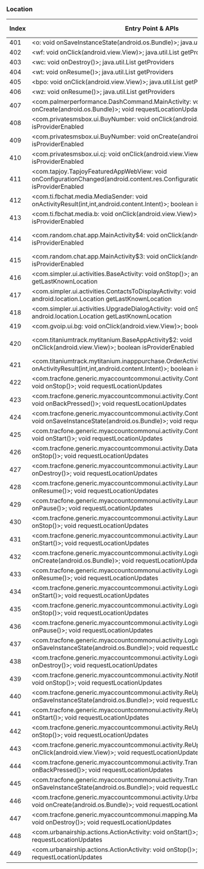 ### Location
| Index | Entry Point & APIs | Screen shot | Resource id | Label |
| ------------- | ------------- | ------------- |-------------|-------------|
| 401 | <o: void onSaveInstanceState(android.os.Bundle)>; java.util.List getProviders | ![](D:\COSMOS\output\py\Play_win8\Communication\com.opera.browser\o.png) |  | |
| 402 | <wf: void onClick(android.view.View)>; java.util.List getProviders | ![](D:\COSMOS\output\py\Play_win8\Communication\com.opera.browser\wc.png) |  | |
| 403 | <wc: void onDestroy()>; java.util.List getProviders | ![](D:\COSMOS\output\py\Play_win8\Communication\com.opera.browser\wc.png) |  | |
| 404 | <wt: void onResume()>; java.util.List getProviders | ![](D:\COSMOS\output\py\Play_win8\Communication\com.opera.browser\wt.png) |  | |
| 405 | <bpo: void onClick(android.view.View)>; java.util.List getProviders | ![](D:\COSMOS\output\py\Play_win8\Communication\com.opera.browser.beta\com.opera.android.OperaMainActivity.png) |  | |
| 406 | <wz: void onResume()>; java.util.List getProviders | ![](D:\COSMOS\output\py\Play_win8\Communication\com.opera.browser.beta\wz.png) |  | |
| 407 | <com.palmerperformance.DashCommand.MainActivity: void onCreate(android.os.Bundle)>; void requestLocationUpdates | ![](D:\COSMOS\output\py\Play_win8\Communication\com.palmerperformance.DashCommand\com.palmerperformance.DashCommand.MainActivity.png) |  | |
| 408 | <com.privatesmsbox.ui.BuyNumber: void onClick(android.view.View)>; boolean isProviderEnabled | ![](D:\COSMOS\output\py\Play_win8\Communication\com.privatesmsbox\com.privatesmsbox.ui.BuyNumber.png) |  | |
| 409 | <com.privatesmsbox.ui.BuyNumber: void onCreate(android.os.Bundle)>; boolean isProviderEnabled | ![](D:\COSMOS\output\py\Play_win8\Communication\com.privatesmsbox\com.privatesmsbox.ui.BuyNumber.png) |  | |
| 410 | <com.privatesmsbox.ui.cj: void onClick(android.view.View)>; boolean isProviderEnabled | ![](D:\COSMOS\output\py\Play_win8\Communication\com.privatesmsbox\com.privatesmsbox.ui.NumberVerification.png) |  | |
| 411 | <com.tapjoy.TapjoyFeaturedAppWebView: void onConfigurationChanged(android.content.res.Configuration)>; boolean isProviderEnabled | ![](D:\COSMOS\output\py\Play_win8\Communication\com.privatesmsbox\com.tapjoy.TapjoyFeaturedAppWebView.png) |  | |
| 412 | <com.ti.fbchat.media.MediaSender: void onActivityResult(int,int,android.content.Intent)>; boolean isProviderEnabled | ![](D:\COSMOS\output\py\Play_win8\Communication\com.privatesmsbox\com.ti.fbchat.media.MediaSender.png) |  | |
| 413 | <com.ti.fbchat.media.b: void onClick(android.view.View)>; boolean isProviderEnabled | ![](D:\COSMOS\output\py\Play_win8\Communication\com.privatesmsbox\com.ti.fbchat.media.MediaSender.png) |  | |
| 414 | <com.random.chat.app.MainActivity$4: void onClick(android.view.View)>; boolean isProviderEnabled | ![](D:\COSMOS\output\py\Play_win8\Communication\com.random.chat.app\com.random.chat.app.MainActivity.png) | {'2131624114': <sensitive_component.SensitiveComponent.SensitiveView object at 0x0000026CFFD9FC50>} | |
| 415 | <com.random.chat.app.MainActivity$3: void onClick(android.view.View)>; boolean isProviderEnabled | ![](D:\COSMOS\output\py\Play_win8\Communication\com.random.chat.app\com.random.chat.app.MainActivity.png) |  | |
| 416 | <com.simpler.ui.activities.BaseActivity: void onStop()>; android.location.Location getLastKnownLocation | ![](D:\COSMOS\output\py\Play_win8\Communication\com.simpler.contacts\com.simpler.ui.activities.BaseActivity.png) |  | |
| 417 | <com.simpler.ui.activities.ContactsToDisplayActivity: void onStop()>; android.location.Location getLastKnownLocation | ![](D:\COSMOS\output\py\Play_win8\Communication\com.simpler.contacts\com.simpler.ui.activities.ContactsToDisplayActivity.png) |  | |
| 418 | <com.simpler.ui.activities.UpgradeDialogActivity: void onStop()>; android.location.Location getLastKnownLocation | ![](D:\COSMOS\output\py\Play_win8\Communication\com.simpler.contacts\com.simpler.ui.activities.UpgradeDialogActivity.png) |  | |
| 419 | <com.gvoip.ui.bg: void onClick(android.view.View)>; boolean isProviderEnabled | ![](D:\COSMOS\output\py\Play_win8\Communication\com.snrblabs.grooveip\com.gvoip.ui.GrooVeIPLoginActivity.png) |  | |
| 420 | <com.titaniumtrack.mytitanium.BaseAppActivity$2: void onClick(android.view.View)>; boolean isProviderEnabled | ![](D:\COSMOS\output\py\Play_win8\Communication\com.titaniumtrack.mytitanium\com.titaniumtrack.mytitanium.BaseAppActivity.png) | {'2131689647': <sensitive_component.SensitiveComponent.SensitiveView object at 0x0000026CFFCE1748>} | |
| 421 | <com.titaniumtrack.mytitanium.inapppurchase.OrderActivity: void onActivityResult(int,int,android.content.Intent)>; boolean isProviderEnabled | ![](D:\COSMOS\output\py\Play_win8\Communication\com.titaniumtrack.mytitanium\com.titaniumtrack.mytitanium.inapppurchase.OrderActivity.png) |  | |
| 422 | <com.tracfone.generic.myaccountcommonui.activity.ContactInfoProfileActivity: void onStop()>; void requestLocationUpdates | ![](D:\COSMOS\output\py\Play_win8\Communication\com.tracfone.total.myaccount\com.tracfone.generic.myaccountcommonui.activity.ContactInfoProfileActivity.png) |  | |
| 423 | <com.tracfone.generic.myaccountcommonui.activity.ContactInfoProfileActivity: void onBackPressed()>; void requestLocationUpdates | ![](D:\COSMOS\output\py\Play_win8\Communication\com.tracfone.total.myaccount\com.tracfone.generic.myaccountcommonui.activity.ContactInfoProfileActivity.png) |  | |
| 424 | <com.tracfone.generic.myaccountcommonui.activity.ContactInfoProfileActivity: void onSaveInstanceState(android.os.Bundle)>; void requestLocationUpdates | ![](D:\COSMOS\output\py\Play_win8\Communication\com.tracfone.total.myaccount\com.tracfone.generic.myaccountcommonui.activity.ContactInfoProfileActivity.png) |  | |
| 425 | <com.tracfone.generic.myaccountcommonui.activity.ContactInfoProfileActivity: void onStart()>; void requestLocationUpdates | ![](D:\COSMOS\output\py\Play_win8\Communication\com.tracfone.total.myaccount\com.tracfone.generic.myaccountcommonui.activity.ContactInfoProfileActivity.png) |  | |
| 426 | <com.tracfone.generic.myaccountcommonui.activity.DataManagerActivity: void onStop()>; void requestLocationUpdates | ![](D:\COSMOS\output\py\Play_win8\Communication\com.tracfone.total.myaccount\com.tracfone.generic.myaccountcommonui.activity.DataManagerActivity.png) |  | |
| 427 | <com.tracfone.generic.myaccountcommonui.activity.LaunchActivity: void onDestroy()>; void requestLocationUpdates | ![](D:\COSMOS\output\py\Play_win8\Communication\com.tracfone.total.myaccount\com.tracfone.generic.myaccountcommonui.activity.LaunchActivity.png) |  | |
| 428 | <com.tracfone.generic.myaccountcommonui.activity.LaunchActivity: void onResume()>; void requestLocationUpdates | ![](D:\COSMOS\output\py\Play_win8\Communication\com.tracfone.total.myaccount\com.tracfone.generic.myaccountcommonui.activity.LaunchActivity.png) |  | |
| 429 | <com.tracfone.generic.myaccountcommonui.activity.LaunchActivity: void onPause()>; void requestLocationUpdates | ![](D:\COSMOS\output\py\Play_win8\Communication\com.tracfone.total.myaccount\com.tracfone.generic.myaccountcommonui.activity.LaunchActivity.png) |  | |
| 430 | <com.tracfone.generic.myaccountcommonui.activity.LaunchActivity: void onStop()>; void requestLocationUpdates | ![](D:\COSMOS\output\py\Play_win8\Communication\com.tracfone.total.myaccount\com.tracfone.generic.myaccountcommonui.activity.LaunchActivity.png) |  | |
| 431 | <com.tracfone.generic.myaccountcommonui.activity.LaunchActivity: void onStart()>; void requestLocationUpdates | ![](D:\COSMOS\output\py\Play_win8\Communication\com.tracfone.total.myaccount\com.tracfone.generic.myaccountcommonui.activity.LaunchActivity.png) |  | |
| 432 | <com.tracfone.generic.myaccountcommonui.activity.LoginPopupActivity: void onCreate(android.os.Bundle)>; void requestLocationUpdates | ![](D:\COSMOS\output\py\Play_win8\Communication\com.tracfone.total.myaccount\com.tracfone.generic.myaccountcommonui.activity.LoginPopupActivity.png) |  | |
| 433 | <com.tracfone.generic.myaccountcommonui.activity.LoginPopupActivity: void onResume()>; void requestLocationUpdates | ![](D:\COSMOS\output\py\Play_win8\Communication\com.tracfone.total.myaccount\com.tracfone.generic.myaccountcommonui.activity.LoginPopupActivity.png) |  | |
| 434 | <com.tracfone.generic.myaccountcommonui.activity.LoginPopupActivity: void onStart()>; void requestLocationUpdates | ![](D:\COSMOS\output\py\Play_win8\Communication\com.tracfone.total.myaccount\com.tracfone.generic.myaccountcommonui.activity.LoginPopupActivity.png) |  | |
| 435 | <com.tracfone.generic.myaccountcommonui.activity.LoginPopupActivity: void onStop()>; void requestLocationUpdates | ![](D:\COSMOS\output\py\Play_win8\Communication\com.tracfone.total.myaccount\com.tracfone.generic.myaccountcommonui.activity.LoginPopupActivity.png) |  | |
| 436 | <com.tracfone.generic.myaccountcommonui.activity.LoginPopupActivity: void onPause()>; void requestLocationUpdates | ![](D:\COSMOS\output\py\Play_win8\Communication\com.tracfone.total.myaccount\com.tracfone.generic.myaccountcommonui.activity.LoginPopupActivity.png) |  | |
| 437 | <com.tracfone.generic.myaccountcommonui.activity.LoginPopupActivity: void onSaveInstanceState(android.os.Bundle)>; void requestLocationUpdates | ![](D:\COSMOS\output\py\Play_win8\Communication\com.tracfone.total.myaccount\com.tracfone.generic.myaccountcommonui.activity.LoginPopupActivity.png) |  | |
| 438 | <com.tracfone.generic.myaccountcommonui.activity.LoginPopupActivity: void onDestroy()>; void requestLocationUpdates | ![](D:\COSMOS\output\py\Play_win8\Communication\com.tracfone.total.myaccount\com.tracfone.generic.myaccountcommonui.activity.LoginPopupActivity.png) |  | |
| 439 | <com.tracfone.generic.myaccountcommonui.activity.NotificationPreferenceActivity: void onStop()>; void requestLocationUpdates | ![](D:\COSMOS\output\py\Play_win8\Communication\com.tracfone.total.myaccount\com.tracfone.generic.myaccountcommonui.activity.NotificationPreferenceActivity.png) |  | |
| 440 | <com.tracfone.generic.myaccountcommonui.activity.ReUpWithCCActivity: void onSaveInstanceState(android.os.Bundle)>; void requestLocationUpdates | ![](D:\COSMOS\output\py\Play_win8\Communication\com.tracfone.total.myaccount\com.tracfone.generic.myaccountcommonui.activity.ReUpWithCCActivity.png) |  | |
| 441 | <com.tracfone.generic.myaccountcommonui.activity.ReUpWithCCActivity: void onStart()>; void requestLocationUpdates | ![](D:\COSMOS\output\py\Play_win8\Communication\com.tracfone.total.myaccount\com.tracfone.generic.myaccountcommonui.activity.ReUpWithCCActivity.png) |  | |
| 442 | <com.tracfone.generic.myaccountcommonui.activity.ReUpWithCCActivity: void onStop()>; void requestLocationUpdates | ![](D:\COSMOS\output\py\Play_win8\Communication\com.tracfone.total.myaccount\com.tracfone.generic.myaccountcommonui.activity.ReUpWithCCActivity.png) |  | |
| 443 | <com.tracfone.generic.myaccountcommonui.activity.ReUpWithCCActivity$5: void onClick(android.view.View)>; void requestLocationUpdates | ![](D:\COSMOS\output\py\Play_win8\Communication\com.tracfone.total.myaccount\com.tracfone.generic.myaccountcommonui.activity.ReUpWithCCActivity.png) |  | |
| 444 | <com.tracfone.generic.myaccountcommonui.activity.TransactionActivity: void onBackPressed()>; void requestLocationUpdates | ![](D:\COSMOS\output\py\Play_win8\Communication\com.tracfone.total.myaccount\com.tracfone.generic.myaccountcommonui.activity.TransactionActivity.png) |  | |
| 445 | <com.tracfone.generic.myaccountcommonui.activity.TransactionActivity: void onSaveInstanceState(android.os.Bundle)>; void requestLocationUpdates | ![](D:\COSMOS\output\py\Play_win8\Communication\com.tracfone.total.myaccount\com.tracfone.generic.myaccountcommonui.activity.TransactionActivity.png) |  | |
| 446 | <com.tracfone.generic.myaccountcommonui.activity.UrbanAirshipMessageActivity: void onCreate(android.os.Bundle)>; void requestLocationUpdates | ![](D:\COSMOS\output\py\Play_win8\Communication\com.tracfone.total.myaccount\com.tracfone.generic.myaccountcommonui.activity.UrbanAirshipMessageActivity.png) |  | |
| 447 | <com.tracfone.generic.myaccountcommonui.mapping.MappingStoreMapActivity: void onDestroy()>; void requestLocationUpdates | ![](D:\COSMOS\output\py\Play_win8\Communication\com.tracfone.total.myaccount\com.tracfone.generic.myaccountcommonui.mapping.MappingStoreMapActivity.png) |  | |
| 448 | <com.urbanairship.actions.ActionActivity: void onStart()>; void requestLocationUpdates | ![](D:\COSMOS\output\py\Play_win8\Communication\com.tracfone.total.myaccount\com.urbanairship.actions.ActionActivity.png) |  | |
| 449 | <com.urbanairship.actions.ActionActivity: void onStop()>; void requestLocationUpdates | ![](D:\COSMOS\output\py\Play_win8\Communication\com.tracfone.total.myaccount\com.urbanairship.actions.ActionActivity.png) |  | |
